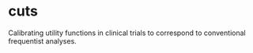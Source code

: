 # cuts
Calibrating utility functions in clinical trials to correspond to conventional frequentist analyses.
